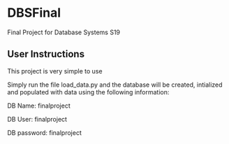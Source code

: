 # DBSFinal
Final Project for Database Systems S19



## User Instructions
This project is very simple to use

Simply run the file load_data.py and the database will be created, intialized and populated with data using the following information:

DB Name: 	finalproject

DB User: 	finalproject

DB password:	finalproject 

